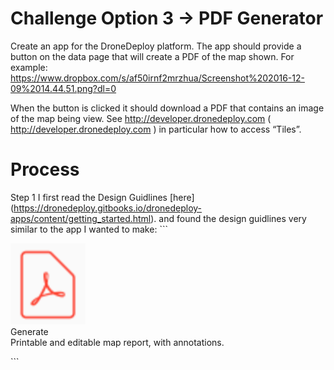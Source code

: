 # Challenge Option 3 -> PDF Generator
Create an app for the DroneDeploy platform. The app should provide a button on the data page that will create a PDF of the map shown. For example:
https://www.dropbox.com/s/af50irnf2mrzhua/Screenshot%202016-12-09%2014.44.51.png?dl=0

When the button is clicked it should download a PDF that contains an image of the map being view. See http://developer.dronedeploy.com ( http://developer.dronedeploy.com ) in particular how to access “Tiles”.

# Process
Step 1
    I first read the Design Guidlines [here] (https://dronedeploy.gitbooks.io/dronedeploy-apps/content/getting_started.html).
    and found the design guidlines very similar to the app I wanted to make:
    ```
    <div class="row">
    <a id="report-button">
      <div class="col-1">
      <img class="icon" src="img/icon.png">
        <div id="button-text">Generate</div>
      </div>
      <div class="col-3">
        Printable and editable map report, with annotations.
      </div>
    </a>
  </div>
  ```





